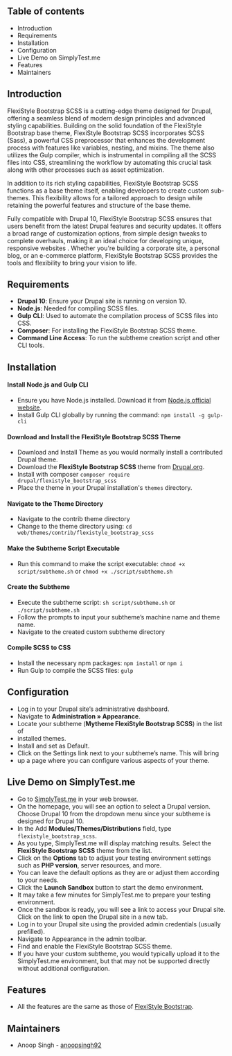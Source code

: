 ## Table of contents

- Introduction
- Requirements
- Installation
- Configuration
- Live Demo on SimplyTest.me
- Features
- Maintainers


## Introduction

FlexiStyle Bootstrap SCSS is a cutting-edge theme designed for Drupal, offering
a seamless blend of modern design principles and advanced styling capabilities.
Building on the solid foundation of the FlexiStyle Bootstrap base theme,
FlexiStyle Bootstrap SCSS incorporates SCSS (Sass), a powerful CSS preprocessor
that enhances the development process with features like variables, nesting,
and mixins. The theme also utilizes the Gulp compiler, which is instrumental in
compiling all the SCSS files into CSS, streamlining the workflow by automating
this crucial task along with other processes such as asset optimization.

In addition to its rich styling capabilities, FlexiStyle Bootstrap SCSS
functions as a base theme itself, enabling developers to create custom
sub-themes. This flexibility allows for a tailored approach to design while
retaining the powerful features and structure of the base theme.

Fully compatible with Drupal 10, FlexiStyle Bootstrap SCSS ensures that users
benefit from the latest Drupal features and security updates. It offers a broad
range of customization options, from simple design tweaks to complete
overhauls, making it an ideal choice for developing unique, responsive websites
. Whether you're building a corporate site, a personal blog, or an e-commerce
platform, FlexiStyle Bootstrap SCSS provides the tools and flexibility to bring
your vision to life.


## Requirements

- **Drupal 10**: Ensure your Drupal site is running on version 10.
- **Node.js**: Needed for compiling SCSS files.
- **Gulp CLI**: Used to automate the compilation process of SCSS files into CSS.
- **Composer**: For installing the FlexiStyle Bootstrap SCSS theme.
- **Command Line Access**: To run the subtheme creation script and other CLI tools.


## Installation

#### Install Node.js and Gulp CLI
   - Ensure you have Node.js installed. Download it from [Node.js official website](https://nodejs.org/en).
   - Install Gulp CLI globally by running the command: `npm install -g gulp-cli`

#### Download and Install the FlexiStyle Bootstrap SCSS Theme
  - Download and Install Theme as you would normally install a contributed Drupal
  theme.
  - Download the **FlexiStyle Bootstrap SCSS** theme from [Drupal.org](https://www.drupal.org/project/flexistyle_bootstrap_scss).
  - Install with composer `composer require drupal/flexistyle_bootstrap_scss`
  - Place the theme in your Drupal installation's `themes` directory.

#### Navigate to the Theme Directory
   - Navigate to the contrib theme directory
   - Change to the theme directory using: `cd web/themes/contrib/flexistyle_bootstrap_scss`

#### Make the Subtheme Script Executable
   - Run this command to make the script executable: `chmod +x script/subtheme.sh` or `chmod +x ./script/subtheme.sh`

#### Create the Subtheme
   - Execute the subtheme script: `sh script/subtheme.sh` or `./script/subtheme.sh`
   - Follow the prompts to input your subtheme’s machine name and theme name.
   - Navigate to the created custom subtheme directory

#### Compile SCSS to CSS
   - Install the necessary npm packages: `npm install` or `npm i`
   - Run Gulp to compile the SCSS files: `gulp`


## Configuration

 - Log in to your Drupal site’s administrative dashboard.
 - Navigate to **Administration » Appearance**.
 - Locate your subtheme (**Mytheme FlexiStyle Bootstrap SCSS**) in the list of
 - installed themes.
 - Install and set as Default.
 - Click on the Settings link next to your subtheme’s name. This will bring
 - up a page where you can configure various aspects of your theme.


## Live Demo on SimplyTest.me
   - Go to [SimplyTest.me](https://simplytest.me/) in your web browser.
   - On the homepage, you will see an option to select a Drupal version. Choose Drupal 10 from the dropdown menu since your subtheme is designed for Drupal 10.
   - In the Add **Modules/Themes/Distributions** field, type `flexistyle_bootstrap_scss`.
   - As you type, SimplyTest.me will display matching results. Select the **FlexiStyle Bootstrap SCSS** theme from the list.
   - Click on the **Options** tab to adjust your testing environment settings such as **PHP version**, server resources, and more.
   - You can leave the default options as they are or adjust them according to your needs.
   - Click the **Launch Sandbox** button to start the demo environment.
   - It may take a few minutes for SimplyTest.me to prepare your testing environment.
   - Once the sandbox is ready, you will see a link to access your Drupal site. Click on the link to open the Drupal site in a new tab.
   - Log in to your Drupal site using the provided admin credentials (usually prefilled).
   - Navigate to Appearance in the admin toolbar.
   - Find and enable the FlexiStyle Bootstrap SCSS theme.
   - If you have your custom subtheme, you would typically upload it to the SimplyTest.me environment, but that may not be supported directly without additional configuration.


## Features
   - All the features are the same as those of [FlexiStyle Bootstrap](https://www.drupal.org/project/flexistyle_bootstrap#features).


## Maintainers

- Anoop Singh - [anoopsingh92](https://www.drupal.org/u/anoopsingh92)
